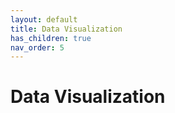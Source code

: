 ```yaml
---
layout: default
title: Data Visualization
has_children: true
nav_order: 5
---
```


# Data Visualization